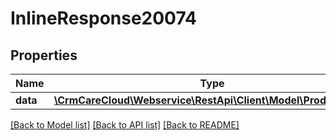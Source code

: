 # InlineResponse20074

## Properties
Name | Type | Description | Notes
------------ | ------------- | ------------- | -------------
**data** | [**\CrmCareCloud\Webservice\RestApi\Client\Model\ProductBrand**](ProductBrand.md) |  | [optional] 

[[Back to Model list]](../../README.md#documentation-for-models) [[Back to API list]](../../README.md#documentation-for-api-endpoints) [[Back to README]](../../README.md)

